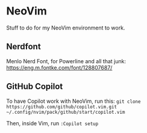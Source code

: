 # NeoVim 

Stuff to do for my NeoVim environment to work.

## Nerdfont

 Menlo Nerd Font, for Powerline and all that junk: https://eng.m.fontke.com/font/128807687/

## GitHub Copilot

To have Copilot work with NeoVim, run this:
`git clone https://github.com/github/copilot.vim.git ~/.config/nvim/pack/github/start/copilot.vim`

Then, inside Vim, run `:Copilot setup`


